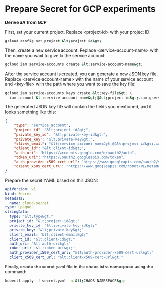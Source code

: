 # Prepare Secret for GCP experiments

**Derive SA from GCP**

First, set your current project. Replace &lt;project-id&gt; with your project ID:

```bash
gcloud config set project &lt;project-id&gt;
```

Then, create a new service account. Replace &lt;service-account-name&gt; with the name you want to give to the service account:

```bash
gcloud iam service-accounts create &lt;service-account-name&gt;
```

After the service account is created, you can generate a new JSON key file. Replace &lt;service-account-name&gt; with the name of your service account and &lt;key-file&gt; with the path where you want to save the key file:

```bash
gcloud iam service-accounts keys create &lt;key-file&gt; \
--iam-account &lt;service-account-name&gt;@&lt;project-id&gt;.iam.gserviceaccount.com
```

The generated JSON key file will contain the fields you mentioned, and it looks something like this:

```json
{
    "type": "service_account",
    "project_id": "&lt;project-id&gt;",
    "private_key_id": "&lt;private-key-id&gt;",
    "private_key": "&lt;private-key&gt;",
    "client_email": "&lt;service-account-name&gt;@&lt;project-id&gt;.iam.gserviceaccount.com",
    "client_id": "&lt;client-id&gt;",
    "auth_uri": "https://accounts.google.com/o/oauth2/auth",
    "token_uri": "https://oauth2.googleapis.com/token",
    "auth_provider_x509_cert_url": "https://www.googleapis.com/oauth2/v1/certs",
    "client_x509_cert_url": "https://www.googleapis.com/robot/v1/metadata/x509/&lt;service-account-name&gt;%40&lt;project-id&gt;.iam.gserviceaccount.com"
}
```
Prepare the secret YAML based on this JSON:

```yaml
apiVersion: v1
kind: Secret
metadata:
  name: cloud-secret
type: Opaque
stringData:
  type: "&lt;type&gt;"
  project_id: "&lt;project-id&gt;"
  private_key_id: "&lt;private-key-id&gt;"
  private_key: "&lt;private-key&gt;"
  client_email: "&lt;client-email&gt;"
  client_id: "&lt;client-id&gt;"
  auth_uri: "&lt;auth-uri&gt;"
  token_uri: "&lt;token-uri&gt;"
  auth_provider_x509_cert_url: "&lt;auth-provider-x509-cert-url&gt;"
  client_x509_cert_url: "&lt;client-x509-cert-url&gt;"
```

Finally, create the secret yaml file in the chaos infra namespace using the command:

```bash
kubectl apply -f secret.yaml -n &lt;CHAOS-NAMESPACE&gt;
```
